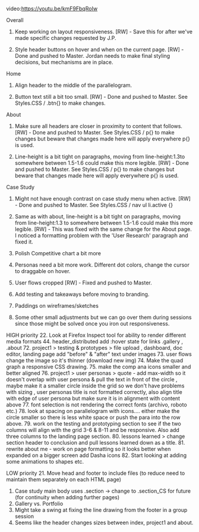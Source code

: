 video:https://youtu.be/kmF9FbqRoIw

Overall

1. Keep working on layout responsiveness.
  [RW] - Save this for after we've made specific changes requested by J.P.

2. Style header buttons on hover and when on the current page.
    [RW] - Done and pushed to Master.  Jordan needs to make final styling decisions, but mechanisms are in place.

Home

1. Align header to the middle of the parallelogram.

2. Button text still a bit too small.
  [RW] - Done and pushed to Master.  See Styles.CSS / .btn{} to make changes.

About

1. Make sure all headers are closer in proximity to content that follows.
  [RW] - Done and pushed to Master.  See Styles.CSS / p{} to make changes but beware that changes made here will apply everywhere p{} is used.

2. Line-height is a bit tight on paragraphs, moving from line-height:1.3to somewhere between 1.5-1.6 could make this more legible.
  [RW] - Done and pushed to Master.  See Styles.CSS / p{} to make changes but beware that changes made here will apply everywhere p{} is used.

Case Study

1. Might not have enough contrast on case study menu when active.
  [RW] - Done and pushed to Master. See Styles.CSS / nav ul li.active {}

2. Same as with about, line-height is a bit tight on paragraphs, moving from line-height:1.3 to somewhere between 1.5-1.6 could make this more legible.
  [RW] - This was fixed with the same change for the About page. I noticed a formatting problem with the 'User Research' paragraph and fixed it.

3. Polish Competitive chart a bit more

4. Personas need a bit more work. Different dot colors, change the cursor to draggable on hover.

5. User flows cropped
  [RW] - Fixed and pushed to Master.  

6. Add testing and takeaways before moving to branding.

7. Paddings on wireframes/sketches

8. Some other small adjustments but we can go over them during sessions since those might be solved once you iron out responsiveness.

HIGH priority
22. Look at Firefox Inspect tool for ability to render different media formats
44. header_distributed add :hover state for links .gallery , .about
72. project1 > testing & prototypes > file upload , dashboard, doc editor,     landing page
    add "before" & "after" text under images
73. user flows change the image so it's thinner (download new img)
74. Make the quad graph a responsive CSS drawing.
75. make the comp ana icons smaller and better aligned
76. project1 > user personas > quote - add max-width so it doesn't overlap with user persona & pull the text in front of the circle , maybe make it a smaller circle inside the grid so we don't have problems with sizing , user personas title is not formatted correctly, also align title with edge of user persona but make sure it is in alignment with content above
77. font selection is not rendering the correct fonts (archivo, roboto etc.)
78. look at spacing on parallelogram with icons.... either make the circle smaller so there is less white space or push the para into the row above.
79. work on the testing and prototyping section to see if the two columns will align with the grid 3-6 & 8-11 and be responsive. Also add three columns to the landing page section.
80. lessons learned > change section header to conclusion and pull lessons learned down as a title.
81. rewrite about me - work on page formatting so it looks better when expanded on a bigger screen add Dasha icons
82. Start looking at adding some animations to shapes etc.

LOW priority
21. Move head and footer to include files (to reduce need to maintain them separately on each HTML page)
1. Case study main body uses .section -> change to .section_CS for future (for continuity when adding further pages)
47. Gallery vs. Portfolio
49. Might take a swing at fixing the line drawing from the footer in a group session
50. Seems like the header changes sizes between index, project1 and about.
